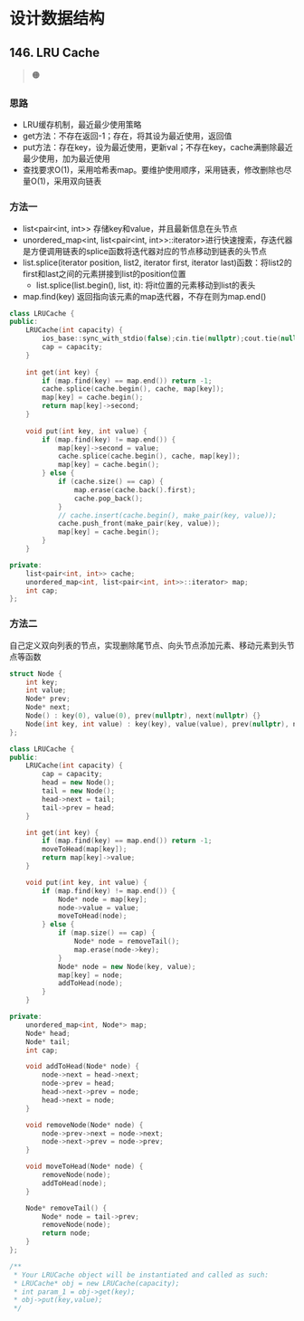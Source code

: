 # 设计数据结构

## 146. LRU Cache
> :orange_circle:

### 思路

- LRU缓存机制，最近最少使用策略
- get方法：不存在返回-1；存在，将其设为最近使用，返回值
- put方法：存在key，设为最近使用，更新val；不存在key，cache满删除最近最少使用，加为最近使用
- 查找要求O(1)，采用哈希表map。要维护使用顺序，采用链表，修改删除也尽量O(1)，采用双向链表

### 方法一

- list<pair<int, int>> 存储key和value，并且最新信息在头节点
- unordered_map<int, list<pair<int, int>>::iterator>进行快速搜索，存迭代器是方便调用链表的splice函数将迭代器对应的节点移动到链表的头节点
- list.splice(iterator position, list2, iterator first, iterator last)函数：将list2的first和last之间的元素拼接到list的position位置
  - list.splice(list.begin(), list, it): 将it位置的元素移动到list的表头
- map.find(key) 返回指向该元素的map迭代器，不存在则为map.end()

```cpp
class LRUCache {
public:
    LRUCache(int capacity) {
        ios_base::sync_with_stdio(false);cin.tie(nullptr);cout.tie(nullptr);
        cap = capacity;
    }
    
    int get(int key) {
        if (map.find(key) == map.end()) return -1;
        cache.splice(cache.begin(), cache, map[key]);
        map[key] = cache.begin();
        return map[key]->second;
    }
    
    void put(int key, int value) {
        if (map.find(key) != map.end()) {
            map[key]->second = value;
            cache.splice(cache.begin(), cache, map[key]);
            map[key] = cache.begin();
        } else {
            if (cache.size() == cap) {
                map.erase(cache.back().first);
                cache.pop_back();
            }
            // cache.insert(cache.begin(), make_pair(key, value));
            cache.push_front(make_pair(key, value));
            map[key] = cache.begin();
        }
    }

private:
    list<pair<int, int>> cache;
    unordered_map<int, list<pair<int, int>>::iterator> map;
    int cap;
};
```

### 方法二

自己定义双向列表的节点，实现删除尾节点、向头节点添加元素、移动元素到头节点等函数

```cpp
struct Node {
    int key;
    int value;
    Node* prev;
    Node* next;
    Node() : key(0), value(0), prev(nullptr), next(nullptr) {}
    Node(int key, int value) : key(key), value(value), prev(nullptr), next(nullptr) {}
};

class LRUCache {
public:
    LRUCache(int capacity) {
        cap = capacity;
        head = new Node();
        tail = new Node();
        head->next = tail;
        tail->prev = head;
    }

    int get(int key) {
        if (map.find(key) == map.end()) return -1;
        moveToHead(map[key]);
        return map[key]->value;
    }

    void put(int key, int value) {
        if (map.find(key) != map.end()) {
            Node* node = map[key];
            node->value = value;
            moveToHead(node);
        } else {
            if (map.size() == cap) {
                Node* node = removeTail();
                map.erase(node->key);
            }
            Node* node = new Node(key, value);
            map[key] = node;
            addToHead(node);
        }
    }

private:
    unordered_map<int, Node*> map;
    Node* head;
    Node* tail;
    int cap;

    void addToHead(Node* node) {
        node->next = head->next;
        node->prev = head;
        head->next->prev = node;
        head->next = node;
    }

    void removeNode(Node* node) {
        node->prev->next = node->next;
        node->next->prev = node->prev;
    }

    void moveToHead(Node* node) {
        removeNode(node);
        addToHead(node);
    }

    Node* removeTail() {
        Node* node = tail->prev;
        removeNode(node);
        return node;
    }
};

/**
 * Your LRUCache object will be instantiated and called as such:
 * LRUCache* obj = new LRUCache(capacity);
 * int param_1 = obj->get(key);
 * obj->put(key,value);
 */
```

